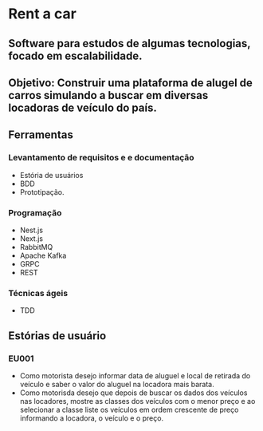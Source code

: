 # Rent a car

## Software para estudos de algumas tecnologias, focado em escalabilidade.


## Objetivo: Construir uma plataforma de alugel de carros simulando a buscar em diversas locadoras  de veículo do país.

## Ferramentas

### Levantamento de requisitos e e documentação

- Estória de usuários
- BDD
- Prototipação.

### Programação

- Nest.js
- Next.js
- RabbitMQ
- Apache Kafka
- GRPC
- REST

### Técnicas ágeis

- TDD



## Estórias de usuário

### EU001

- Como motorista desejo informar data de aluguel e local de retirada do veículo e saber o valor do aluguel na locadora mais barata.
- Como motorisda desejo que depois de buscar os dados dos veículos nas locadores, mostre as classes dos veículos com o menor preço e ao selecionar a classe
liste os veículos em ordem crescente de preço informando a locadora, o veículo e o preço.
